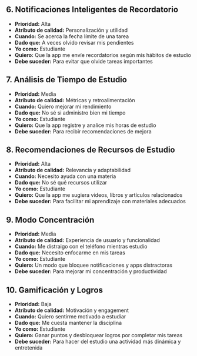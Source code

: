 ## 6. Notificaciones Inteligentes de Recordatorio
- **Prioridad:** Alta
- **Atributo de calidad:** Personalización y utilidad
- **Cuando:** Se acerca la fecha límite de una tarea
- **Dado que:** A veces olvido revisar mis pendientes
- **Yo como:** Estudiante
- **Quiero:** Que la app me envíe recordatorios según mis hábitos de estudio
- **Debe suceder:** Para evitar que olvide tareas importantes

## 7. Análisis de Tiempo de Estudio
- **Prioridad:** Media
- **Atributo de calidad:** Métricas y retroalimentación
- **Cuando:** Quiero mejorar mi rendimiento
- **Dado que:** No sé si administro bien mi tiempo
- **Yo como:** Estudiante
- **Quiero:** Que la app registre y analice mis horas de estudio
- **Debe suceder:** Para recibir recomendaciones de mejora

## 8. Recomendaciones de Recursos de Estudio
- **Prioridad:** Alta
- **Atributo de calidad:** Relevancia y adaptabilidad
- **Cuando:** Necesito ayuda con una materia
- **Dado que:** No sé qué recursos utilizar
- **Yo como:** Estudiante
- **Quiero:** Que la app me sugiera videos, libros y artículos relacionados
- **Debe suceder:** Para facilitar mi aprendizaje con materiales adecuados

## 9. Modo Concentración
- **Prioridad:** Media
- **Atributo de calidad:** Experiencia de usuario y funcionalidad
- **Cuando:** Me distraigo con el teléfono mientras estudio
- **Dado que:** Necesito enfocarme en mis tareas
- **Yo como:** Estudiante
- **Quiero:** Un modo que bloquee notificaciones y apps distractoras
- **Debe suceder:** Para mejorar mi concentración y productividad

## 10. Gamificación y Logros
- **Prioridad:** Baja
- **Atributo de calidad:** Motivación y engagement
- **Cuando:** Quiero sentirme motivado a estudiar
- **Dado que:** Me cuesta mantener la disciplina
- **Yo como:** Estudiante
- **Quiero:** Ganar puntos y desbloquear logros por completar mis tareas
- **Debe suceder:** Para hacer del estudio una actividad más dinámica y entretenida
